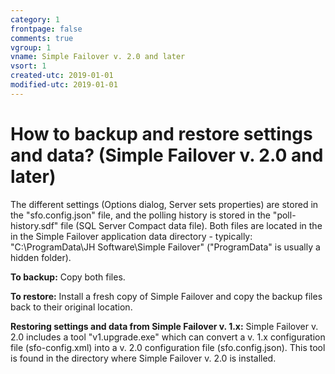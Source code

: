 ```yaml
---
category: 1
frontpage: false
comments: true
vgroup: 1
vname: Simple Failover v. 2.0 and later
vsort: 1
created-utc: 2019-01-01
modified-utc: 2019-01-01
---
```

# How to backup and restore settings and data? (Simple Failover v. 2.0 and later)

The different settings (Options dialog, Server sets properties) are stored in the "sfo.config.json" file, 
and the polling history is stored in the "poll-history.sdf" file (SQL Server Compact data file). 
Both files are located in the in the Simple Failover application data directory - typically: "C:\ProgramData\JH Software\Simple Failover" 
("ProgramData" is usually a hidden folder).

**To backup:** Copy both files.

**To restore:** Install a fresh copy of Simple Failover and copy the backup files back to their original location.

**Restoring settings and data from Simple Failover v. 1.x:**
Simple Failover v. 2.0 includes a tool "v1.upgrade.exe" which can convert a v. 1.x configuration file (sfo-config.xml) into 
a v. 2.0 configuration file (sfo.config.json). This tool is found in the directory where Simple Failover v. 2.0 is installed.